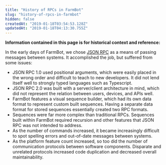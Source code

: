 ```yaml
---
title: "History of RPCs in FarmBot"
slug: "history-of-rpcs-in-farmbot"
hidden: false
createdAt: "2019-01-18T03:54:53.128Z"
updatedAt: "2019-01-18T04:13:30.755Z"
---
```


__Information contained in this page is for historical context and reference:__


In the early days of FarmBot, we chose [JSON RPC](http://json-rpc.org/wiki/specification) as a means of passing messages between systems. It accomplished the job, but suffered from some issues:

 * JSON RPC 1.0 used positional arguments, which were easily placed in the wrong order and difficult to teach to new developers. It did not lend itself well to strongly typed languages such as Typescript.
 * JSON RPC 2.0 was built with a server/client architecture in mind, which did not represent the relation between users, devices, and APIs well.
 * FarmBot features a visual sequence builder, which had its own data format to represent custom built sequences. Having a separate data format for stored sequences essentially created two RPC formats.
 * Sequences were far more complex than traditional RPCs. Sequences built within FarmBot required recursion and other features that JSON RPC was not intended to address.
 * As the number of commands increased, it became increasingly difficult to spot spelling errors and out-of-date messages between systems.
 * As the platform feature count increased, so too did the number of communication protocols between software components. Disparate and unrelated protocols increased code duplication and decreased overall maintainability.
